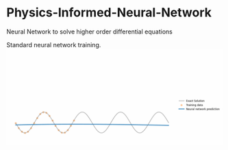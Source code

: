 # Physics-Informed-Neural-Network
Neural Network to solve higher order differential equations

Standard neural network training.
![alt-text](https://github.com/Avazbek2002/Physics-Informed-Neural-Network/blob/main/nn.gif)
